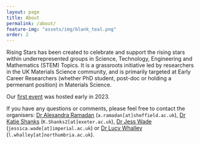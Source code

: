 ```yaml
---
layout: page
title: About
permalink: /about/
feature-img: "assets/img/blank_teal.png"
order: 2
---
```


Rising Stars has been created to celebrate and support the rising stars within underrepresented groups in Science, Technology, Engineering and Mathematics (STEM) Topics. It is a grassroots initiative led by researchers in the UK Materials Science community, and is primarily targeted at Early Career Researchers (whether PhD student, post-doc or holding a permenant position) in Materials Science.

Our [first event](https://maintraem.github.io/previous/) was hosted early in 2023. 

If you have any questions or comments, please feel free to contact the organisers: [Dr Alexandra Ramadan](https://www.ramadan-lab.com/ramadan) (`a.ramadan[at]sheffield.ac.uk`), [Dr Katie Shanks](https://www.exeter.ac.uk/research/esi/people/profile/index.php?web_id=K_Shanks) (`K.Shanks2[at]exeter.ac.uk`), [Dr Jess Wade](https://www.imperial.ac.uk/people/jessica.wade) (`jessica.wade[at]imperial.ac.uk`) or [Dr Lucy Whalley](https://lucydot.github.io) (`l.whalley[at]northumbria.ac.uk`).
